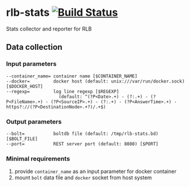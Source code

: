 # rlb-stats  [![Build Status](http://drone.umputun.com/api/badges/umputun/rlb-stats/status.svg)](http://drone.umputun.com/umputun/rlb-stats)

Stats collector and reporter for RLB

## Data collection

### Input parameters

    --container_name= container name [$CONTAINER_NAME]
    --docker=         docker host (default: unix:///var/run/docker.sock) [$DOCKER_HOST]
    --regexp=         log line regexp [$REGEXP]
                        (default: ^(?P<Date>.+) - (?:.+) - (?P<FileName>.+) - (?P<SourceIP>.+) - (?:.+) - (?P<AnswerTime>.+) - https?://(?P<DestinationNode>.+?)/.+$)

### Output parameters

    --bolt=           boltdb file (default: /tmp/rlb-stats.bd) [$BOLT_FILE]
    --port=           REST server port (default: 8080) [$PORT]

### Minimal requirements
 1. provide `container_name` as an input parameter for docker container
 1. mount `bolt` data file and `docker` socket from host system